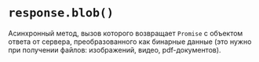 # `response.blob()`

Асинхронный метод, вызов которого возвращает `Promise` c объектом ответа от сервера, преобразованного как бинарные данные (это нужно при получении файлов: изображений, видео, pdf-документов).
